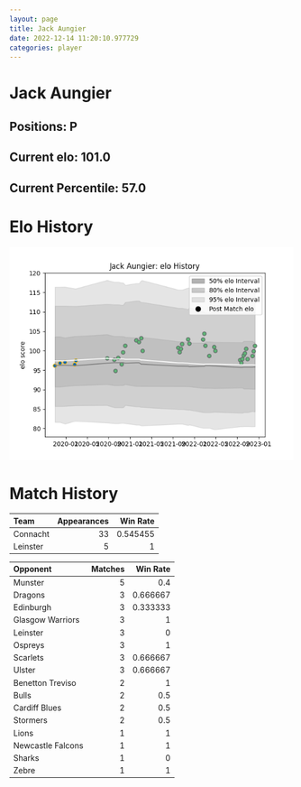 ```yaml
---  
layout: page  
title: Jack Aungier  
date: 2022-12-14 11:20:10.977729  
categories: player  
---
```

# Jack Aungier

## Positions: P

## Current elo: 101.0

## Current Percentile: 57.0

# Elo History


![elo history](history_JackAungier.png)
# Match History


| Team     |   Appearances |   Win Rate |
|:---------|--------------:|-----------:|
| Connacht |            33 |   0.545455 |
| Leinster |             5 |   1        |

| Opponent          |   Matches |   Win Rate |
|:------------------|----------:|-----------:|
| Munster           |         5 |   0.4      |
| Dragons           |         3 |   0.666667 |
| Edinburgh         |         3 |   0.333333 |
| Glasgow Warriors  |         3 |   1        |
| Leinster          |         3 |   0        |
| Ospreys           |         3 |   1        |
| Scarlets          |         3 |   0.666667 |
| Ulster            |         3 |   0.666667 |
| Benetton Treviso  |         2 |   1        |
| Bulls             |         2 |   0.5      |
| Cardiff Blues     |         2 |   0.5      |
| Stormers          |         2 |   0.5      |
| Lions             |         1 |   1        |
| Newcastle Falcons |         1 |   1        |
| Sharks            |         1 |   0        |
| Zebre             |         1 |   1        |